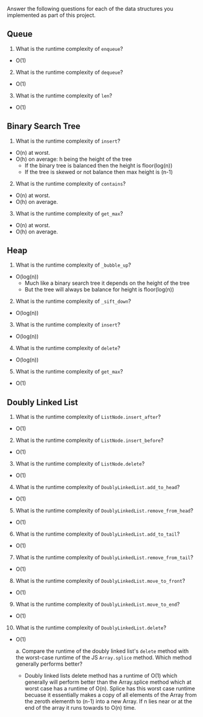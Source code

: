 Answer the following questions for each of the data structures you implemented as part of this project.

## Queue

1. What is the runtime complexity of `enqueue`?
- O(1)

2. What is the runtime complexity of `dequeue`?
- O(1)

3. What is the runtime complexity of `len`?
- O(1)

## Binary Search Tree

1. What is the runtime complexity of `insert`? 
- O(n) at worst. 
- O(h) on average: h being the height of the tree
    - If the binary tree is balanced then the height is floor(log(n))
    - If the tree is skewed or not balance then max height is (n-1)

2. What is the runtime complexity of `contains`?
- O(n) at worst. 
- O(h) on average.

3. What is the runtime complexity of `get_max`? 
- O(n) at worst.
- O(h) on average.

## Heap

1. What is the runtime complexity of `_bubble_up`?
- O(log(n))
    - Much like a binary search tree it depends on the height of the tree
    - But the tree will always be balance for height is floor(log(n))

2. What is the runtime complexity of `_sift_down`?
- O(log(n))

3. What is the runtime complexity of `insert`?
- O(log(n))

4. What is the runtime complexity of `delete`?
- O(log(n))

5. What is the runtime complexity of `get_max`?
- O(1)

## Doubly Linked List

1. What is the runtime complexity of `ListNode.insert_after`?
- O(1)

2. What is the runtime complexity of `ListNode.insert_before`?
- O(1)

3. What is the runtime complexity of `ListNode.delete`?
- O(1)

4. What is the runtime complexity of `DoublyLinkedList.add_to_head`?
- O(1)

5. What is the runtime complexity of `DoublyLinkedList.remove_from_head`?
- O(1)

6. What is the runtime complexity of `DoublyLinkedList.add_to_tail`?
- O(1)

7. What is the runtime complexity of `DoublyLinkedList.remove_from_tail`?
- O(1)

8. What is the runtime complexity of `DoublyLinkedList.move_to_front`?
- O(1)

9. What is the runtime complexity of `DoublyLinkedList.move_to_end`?
- O(1)

10. What is the runtime complexity of `DoublyLinkedList.delete`?
- O(1)

    a. Compare the runtime of the doubly linked list's `delete` method with the worst-case runtime of the JS `Array.splice` method. Which method generally performs better?
    - Doubly linked lists delete method has a runtime of O(1) which generally will perform better than the Array.splice method which at worst case has a runtime of O(n). Splice has this worst case runtime becuase it essentially makes a copy of all elements of the Array from the zeroth elementh to (n-1) into a new Array. If n lies near or at the end of the array it runs towards to O(n) time.